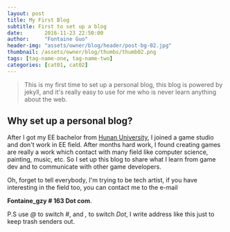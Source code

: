 ```yaml
---
layout: post
title: My First Blog
subtitle: First to set up a blog
date:       2016-11-23 22:50:00
author:     "Fontaine Guo"
header-img: "assets/owner/blog/header/post-bg-02.jpg"
thumbnail: /assets/owner/blog/thumbs/thumb02.png
tags: [tag-name-one, tag-name-two]
categories: [cat01, cat02]
---
```


>This is my first time to set up a personal blog, this blog is powered by jekyll, and it's really easy to use for me who is never learn anything about the web.

## Why set up a personal blog?
After I got my EE bachelor from [Hunan University](http://www-en.hnu.edu.cn/), I joined a game studio and don't work in EE field. After months hard work, I found  creating games are really a work which contact with many field like computer science, painting, music, etc. So I set up this blog to share what I learn from game dev and to communicate with other game developers.

Oh, forget to tell everybody, I'm trying to be tech artist, if you have interesting in the field too, you can contact me to the e-mail

  **Fontaine_gzy # 163 Dot com**.

P.S use _@_ to switch _#_, and _,_ to switch _Dot_, I write address like this just to keep trash senders out.
